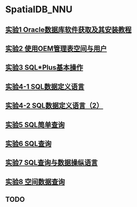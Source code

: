 # SpatialDB_NNU

## [实验1  Oracle数据库软件获取及其安装教程](https://github.com/solidjerryc/SpatialDB_NNU/tree/master/Ex.1 "实验1")

## [实验2  使用OEM管理表空间与用户](https://github.com/solidjerryc/SpatialDB_NNU/tree/master/Ex.2 "实验2")

## [实验3  SQL\*Plus基本操作](https://github.com/solidjerryc/SpatialDB_NNU/tree/master/Ex.3 "实验3")

## [实验4-1  SQL数据定义语言](https://github.com/shangjing1996/SpatialDB_NNU/tree/master/Ex.4-1 "实验4-1")

## [实验4-2  SQL数据定义语言（2）](https://github.com/shangjing1996/SpatialDB_NNU/tree/master/Ex.4-2 "实验4-2")

## [实验5  SQL简单查询](https://github.com/shangjing1996/SpatialDB_NNU/tree/master/Ex.5 "实验5")

## [实验6  SQL查询](https://github.com/shangjing1996/SpatialDB_NNU/tree/master/Ex.6 "实验6")

## [实验7  SQL查询与数据操纵语言](https://github.com/shangjing1996/SpatialDB_NNU/tree/master/Ex.7 "实验7")

## [实验8  空间数据查询](https://github.com/shangjing1996/SpatialDB_NNU/tree/master/Ex.8 "实验8")

## TODO
